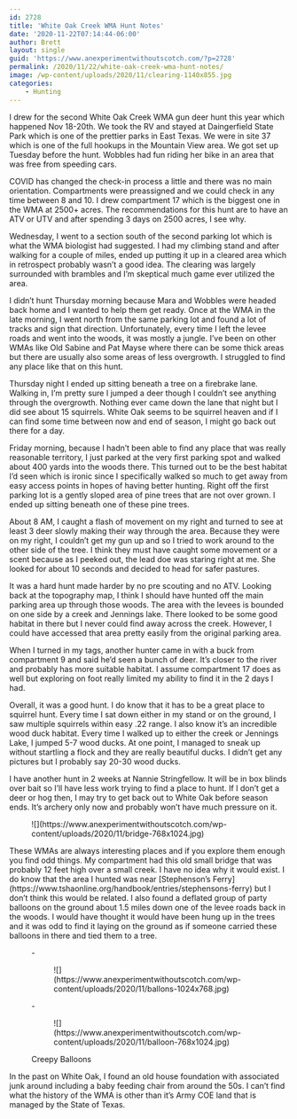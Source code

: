 ```yaml
---
id: 2728
title: 'White Oak Creek WMA Hunt Notes'
date: '2020-11-22T07:14:44-06:00'
author: Brett
layout: single
guid: 'https://www.anexperimentwithoutscotch.com/?p=2728'
permalink: /2020/11/22/white-oak-creek-wma-hunt-notes/
image: /wp-content/uploads/2020/11/clearing-1140x855.jpg
categories:
    - Hunting
---
```


I drew for the second White Oak Creek WMA gun deer hunt this year which happened Nov 18-20th. We took the RV and stayed at Daingerfield State Park which is one of the prettier parks in East Texas. We were in site 37 which is one of the full hookups in the Mountain View area. We got set up Tuesday before the hunt. Wobbles had fun riding her bike in an area that was free from speeding cars.

COVID has changed the check-in process a little and there was no main orientation. Compartments were preassigned and we could check in any time between 8 and 10. I drew compartment 17 which is the biggest one in the WMA at 2500+ acres. The recommendations for this hunt are to have an ATV or UTV and after spending 3 days on 2500 acres, I see why.

Wednesday, I went to a section south of the second parking lot which is what the WMA biologist had suggested. I had my climbing stand and after walking for a couple of miles, ended up putting it up in a cleared area which in retrospect probably wasn’t a good idea. The clearing was largely surrounded with brambles and I’m skeptical much game ever utilized the area.

I didn’t hunt Thursday morning because Mara and Wobbles were headed back home and I wanted to help them get ready. Once at the WMA in the late morning, I went north from the same parking lot and found a lot of tracks and sign that direction. Unfortunately, every time I left the levee roads and went into the woods, it was mostly a jungle. I’ve been on other WMAs like Old Sabine and Pat Mayse where there can be some thick areas but there are usually also some areas of less overgrowth. I struggled to find any place like that on this hunt.

Thursday night I ended up sitting beneath a tree on a firebrake lane. Walking in, I’m pretty sure I jumped a deer though I couldn’t see anything through the overgrowth. Nothing ever came down the lane that night but I did see about 15 squirrels. White Oak seems to be squirrel heaven and if I can find some time between now and end of season, I might go back out there for a day.

Friday morning, because I hadn’t been able to find any place that was really reasonable territory, I just parked at the very first parking spot and walked about 400 yards into the woods there. This turned out to be the best habitat I’d seen which is ironic since I specifically walked so much to get away from easy access points in hopes of having better hunting. Right off the first parking lot is a gently sloped area of pine trees that are not over grown. I ended up sitting beneath one of these pine trees.

About 8 AM, I caught a flash of movement on my right and turned to see at least 3 deer slowly making their way through the area. Because they were on my right, I couldn’t get my gun up and so I tried to work around to the other side of the tree. I think they must have caught some movement or a scent because as I peeked out, the lead doe was staring right at me. She looked for about 10 seconds and decided to head for safer pastures.

It was a hard hunt made harder by no pre scouting and no ATV. Looking back at the topography map, I think I should have hunted off the main parking area up through those woods. The area with the levees is bounded on one side by a creek and Jennings lake. There looked to be some good habitat in there but I never could find away across the creek. However, I could have accessed that area pretty easily from the original parking area.

When I turned in my tags, another hunter came in with a buck from compartment 9 and said he’d seen a bunch of deer. It’s closer to the river and probably has more suitable habitat. I assume compartment 17 does as well but exploring on foot really limited my ability to find it in the 2 days I had.

Overall, it was a good hunt. I do know that it has to be a great place to squirrel hunt. Every time I sat down either in my stand or on the ground, I saw multiple squirrels within easy .22 range. I also know it’s an incredible wood duck habitat. Every time I walked up to either the creek or Jennings Lake, I jumped 5-7 wood ducks. At one point, I managed to sneak up without startling a flock and they are really beautiful ducks. I didn’t get any pictures but I probably say 20-30 wood ducks.

I have another hunt in 2 weeks at Nannie Stringfellow. It will be in box blinds over bait so I’ll have less work trying to find a place to hunt. If I don’t get a deer or hog then, I may try to get back out to White Oak before season ends. It’s archery only now and probably won’t have much pressure on it.

<figure class="wp-block-image size-large">![](https://www.anexperimentwithoutscotch.com/wp-content/uploads/2020/11/bridge-768x1024.jpg)</figure>These WMAs are always interesting places and if you explore them enough you find odd things. My compartment had this old small bridge that was probably 12 feet high over a small creek. I have no idea why it would exist. I do know that the area I hunted was near [Stephenson’s Ferry](https://www.tshaonline.org/handbook/entries/stephensons-ferry) but I don’t think this would be related. I also found a deflated group of party balloons on the ground about 1.5 miles down one of the levee roads back in the woods. I would have thought it would have been hung up in the trees and it was odd to find it laying on the ground as if someone carried these balloons in there and tied them to a tree.

<figure class="wp-block-gallery columns-2 is-cropped wp-block-gallery-7 is-layout-flex">- <figure>![](https://www.anexperimentwithoutscotch.com/wp-content/uploads/2020/11/ballons-1024x768.jpg)</figure>
- <figure>![](https://www.anexperimentwithoutscotch.com/wp-content/uploads/2020/11/balloon-768x1024.jpg)</figure>

<figcaption class="blocks-gallery-caption">Creepy Balloons</figcaption></figure>In the past on White Oak, I found an old house foundation with associated junk around including a baby feeding chair from around the 50s. I can’t find what the history of the WMA is other than it’s Army COE land that is managed by the State of Texas.